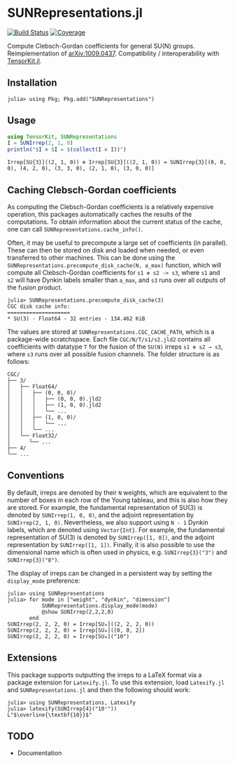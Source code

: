 # SUNRepresentations.jl

[![Build
Status](https://github.com/maartenvd/SUNRepresentations.jl/workflows/CI/badge.svg)](https://github.com/maartenvd/SUNRepresentations.jl/actions)
[![Coverage](https://codecov.io/gh/maartenvd/SUNRepresentations.jl/branch/master/graph/badge.svg)](https://codecov.io/gh/maartenvd/SUNRepresentations.jl/branch/master)

Compute Clebsch-Gordan coefficients for general SU(N) groups. Reimplementation of [arXiv:1009.0437](https://arxiv.org/pdf/1009.0437.pdf). Compatibility / interoperability with [TensorKit.jl](https://github.com/Jutho/TensorKit.jl).

## Installation

```julia-repl
julia> using Pkg; Pkg.add("SUNRepresentations")
```

## Usage

```julia
using TensorKit, SUNRepresentations
I = SUNIrrep(2, 1, 0)
println("$I ⊗ $I = $(collect(I ⊗ I))")
```

```
Irrep[SU{3}]((2, 1, 0)) ⊗ Irrep[SU{3}]((2, 1, 0)) = SUNIrrep{3}[(0, 0, 0), (4, 2, 0), (3, 3, 0), (2, 1, 0), (3, 0, 0)]
```

## Caching Clebsch-Gordan coefficients

As computing the Clebsch-Gordan coefficients is a relatively expensive operation, this packages automatically caches the results of the computations. To obtain information about the current status of the cache, one can call `SUNRepresentations.cache_info()`.

Often, it may be useful to precompute a large set of coefficients (in parallel). These can
then be stored on disk and loaded when needed, or even transferred to other machines. This
can be done using the `SUNRepresentations.precompute_disk_cache(N, a_max)` function, which
will compute all Clebsch-Gordan coefficients for `s1 ⊗ s2 -> s3`, where `s1` and `s2` will
have Dynkin labels smaller than `a_max`, and `s3` runs over all outputs of the fusion
product.

```julia-repl
julia> SUNRepresentations.precompute_disk_cache(3)
CGC disk cache info:
====================
* SU(3) - Float64 - 32 entries - 134.462 KiB
```

The values are stored at `SUNRepresentations.CGC_CACHE_PATH`, which is a package-wide
scratchspace. Each file `CGC/N/T/s1/s2.jld2` contains all coefficients with datatype `T` for
the fusion of the `SU(N)` irreps `s1 ⊗ s2 → s3`, where `s3` runs over all possible fusion
channels. The folder structure is as follows:

```quote
CGC/
├── 3/
│   ├── Float64/
│   │   ├── (0, 0, 0)/
│   │   │   ├── (0, 0, 0).jld2
│   │   │   ├── (1, 0, 0).jld2
│   │   │   └── ...
│   │   ├── (1, 0, 0)/
│   │   │   └── ...
│   │   └── ...
│   └── Float32/
│      └── ...
├── 4/
└── ...
```

## Conventions

By default, irreps are denoted by their `N` weights, which are equivalent to the number of
boxes in each row of the Young tableau, and this is also how they are stored. For example,
the fundamental representation of SU(3) is denoted by `SUNIrrep(1, 0, 0)`, and the adjoint
representation by `SUNIrrep(2, 1, 0)`. Nevertheless, we also support using `N - 1` Dynkin
labels, which are denoted using `Vector{Int}`. For example, the fundamental representation
of SU(3) is denoted by `SUNIrrep([1, 0])`, and the adjoint representation by
`SUNIrrep([1, 1])`. Finally, it is also possible to use the dimensional name which is often
used in physics, e.g. `SUNIrrep{3}("3")` and `SUNIrrep{3}("8")`.

The display of irreps can be changed in a persistent way by setting the `display_mode`
preference:

```julia-repl
julia> using SUNRepresentations
julia> for mode in ["weight", "dynkin", "dimension"]
           SUNRepresentations.display_mode(mode)
           @show SUNIrrep(2,2,2,0)
       end
SUNIrrep(2, 2, 2, 0) = Irrep[SU₄]((2, 2, 2, 0))
SUNIrrep(2, 2, 2, 0) = Irrep[SU₄]([0, 0, 2])
SUNIrrep(2, 2, 2, 0) = Irrep[SU₄]("10")
```

## Extensions

This package supports outputting the irreps to a LaTeX format via a package extension for
`Latexify.jl`. To use this extension, load `Latexify.jl` and `SUNRepresentations.jl` and
then the following should work:

```julia-repl
julia> using SUNRepresentations, Latexify
julia> latexify(SUNIrrep{4}("10⁺"))
L"$\overline{\textbf{10}}$"
```

## TODO

* Documentation
